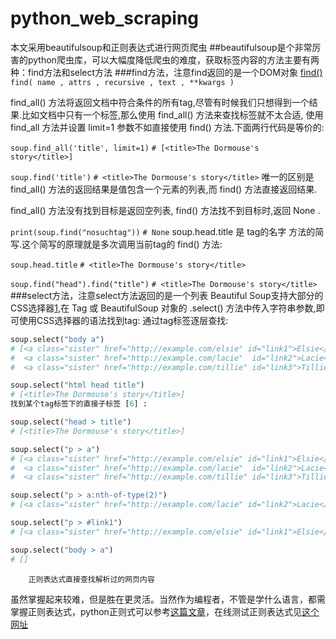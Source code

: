 # python_web_scraping
本文采用beautifulsoup和正则表达式进行网页爬虫
##beautifulsoup是个非常厉害的python爬虫库，可以大幅度降低爬虫的难度，获取标签内容的方法主要有两种：find方法和select方法
###find方法，注意find返回的是一个DOM对象
[find()](https://www.crummy.com/software/BeautifulSoup/bs4/doc/index.zh.html#find)
`find( name , attrs , recursive , text , **kwargs )`

find_all() 方法将返回文档中符合条件的所有tag,尽管有时候我们只想得到一个结果.比如文档中只有一个<body>标签,那么使用 find_all() 方法来查找<body>标签就不太合适, 使用 find_all 方法并设置 limit=1 参数不如直接使用 find() 方法.下面两行代码是等价的:

`soup.find_all('title', limit=1)`
`# [<title>The Dormouse's story</title>]`

`soup.find('title')`
`# <title>The Dormouse's story</title>`
唯一的区别是 find_all() 方法的返回结果是值包含一个元素的列表,而 find() 方法直接返回结果.

find_all() 方法没有找到目标是返回空列表, find() 方法找不到目标时,返回 None .

`print(soup.find("nosuchtag"))`
`# None`
soup.head.title 是 tag的名字 方法的简写.这个简写的原理就是多次调用当前tag的 find() 方法:

`soup.head.title`
`# <title>The Dormouse's story</title>`

`soup.find("head").find("title")`
`# <title>The Dormouse's story</title>`
###select方法，注意select方法返回的是一个列表
Beautiful Soup支持大部分的CSS选择器[1](http://www.w3school.com.cn/css/css_selector_type.asp),在 Tag 或 BeautifulSoup 对象的 .select() 方法中传入字符串参数,即可使用CSS选择器的语法找到tag:
通过tag标签逐层查找:
```python
soup.select("body a")
# [<a class="sister" href="http://example.com/elsie" id="link1">Elsie</a>,
#  <a class="sister" href="http://example.com/lacie"  id="link2">Lacie</a>,
#  <a class="sister" href="http://example.com/tillie" id="link3">Tillie</a>]

soup.select("html head title")
# [<title>The Dormouse's story</title>]
找到某个tag标签下的直接子标签 [6] :

soup.select("head > title")
# [<title>The Dormouse's story</title>]

soup.select("p > a")
# [<a class="sister" href="http://example.com/elsie" id="link1">Elsie</a>,
#  <a class="sister" href="http://example.com/lacie"  id="link2">Lacie</a>,
#  <a class="sister" href="http://example.com/tillie" id="link3">Tillie</a>]

soup.select("p > a:nth-of-type(2)")
# [<a class="sister" href="http://example.com/lacie" id="link2">Lacie</a>]

soup.select("p > #link1")
# [<a class="sister" href="http://example.com/elsie" id="link1">Elsie</a>]

soup.select("body > a")
# []
```
        正则表达式直接查找解析过的网页内容

虽然掌握起来较难，但是胜在更灵活。当然作为编程者，不管是学什么语言，都需掌握正则表达式，python正则式可以参考[这篇文章](https://www.cnblogs.com/wxshi/p/6827056.html)，在线测试正则表达式见[这个网址](https://regexr.com/)
